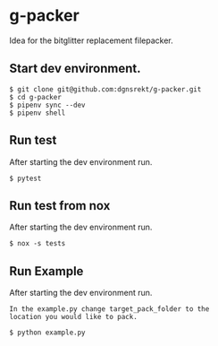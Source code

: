 # g-packer

Idea for the bitglitter replacement filepacker.

## Start dev environment.

```
$ git clone git@github.com:dgnsrekt/g-packer.git
$ cd g-packer
$ pipenv sync --dev
$ pipenv shell
```

## Run test
After starting the dev environment run.
```
$ pytest
```

## Run test from nox
After starting the dev environment run.
```
$ nox -s tests
```

## Run Example
After starting the dev environment run.
```
In the example.py change target_pack_folder to the 
location you would like to pack.

$ python example.py
```

